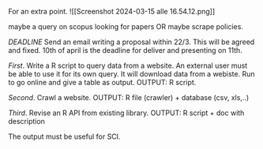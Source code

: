 For an extra point.
![[Screenshot 2024-03-15 alle 16.54.12.png]]

maybe a query on scopus looking for papers
OR maybe scrape policies.

*DEADLINE*
Send an email writing a proposal within 22/3.
This will be agreed and fixed.
10th of april is the deadline for deliver and presenting on 11th.

*First*.
Write a R script to query data from a website.
An external user must be able to use it for its own query.
It will download data from a webiste.
Run to go online and give a table as output.
OUTPUT: R script.

*Second*.
Crawl a website.
OUTPUT: R file (crawler) + database (csv, xls,..)

*Third*.
Revise an R API from existing library.
OUTPUT: R script + doc with description

The output must be useful for SCI.
